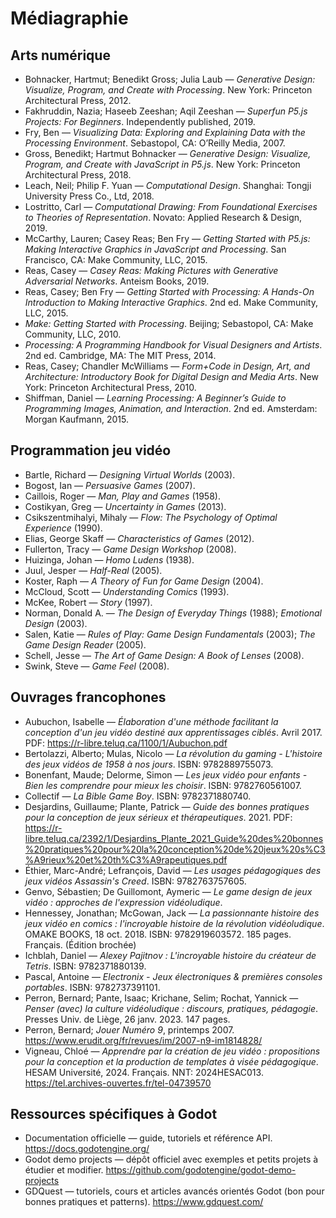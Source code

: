 # Médiagraphie

## Arts numérique

- Bohnacker, Hartmut; Benedikt Gross; Julia Laub — *Generative Design: Visualize, Program, and Create with Processing*. New York: Princeton Architectural Press, 2012.
- Fakhruddin, Nazia; Haseeb Zeeshan; Aqil Zeeshan — *Superfun P5.js Projects: For Beginners*. Independently published, 2019.
- Fry, Ben — *Visualizing Data: Exploring and Explaining Data with the Processing Environment*. Sebastopol, CA: O’Reilly Media, 2007.
- Gross, Benedikt; Hartmut Bohnacker — *Generative Design: Visualize, Program, and Create with JavaScript in P5.js*. New York: Princeton Architectural Press, 2018.
- Leach, Neil; Philip F. Yuan — *Computational Design*. Shanghai: Tongji University Press Co., Ltd, 2018.
- Lostritto, Carl — *Computational Drawing: From Foundational Exercises to Theories of Representation*. Novato: Applied Research & Design, 2019.
- McCarthy, Lauren; Casey Reas; Ben Fry — *Getting Started with P5.js: Making Interactive Graphics in JavaScript and Processing*. San Francisco, CA: Make Community, LLC, 2015.
- Reas, Casey — *Casey Reas: Making Pictures with Generative Adversarial Networks*. Anteism Books, 2019.
- Reas, Casey; Ben Fry — *Getting Started with Processing: A Hands-On Introduction to Making Interactive Graphics*. 2nd ed. Make Community, LLC, 2015.
- *Make: Getting Started with Processing*. Beijing; Sebastopol, CA: Make Community, LLC, 2010.
- *Processing: A Programming Handbook for Visual Designers and Artists*. 2nd ed. Cambridge, MA: The MIT Press, 2014.
- Reas, Casey; Chandler McWilliams — *Form+Code in Design, Art, and Architecture: Introductory Book for Digital Design and Media Arts*. New York: Princeton Architectural Press, 2010.
- Shiffman, Daniel — *Learning Processing: A Beginner’s Guide to Programming Images, Animation, and Interaction*. 2nd ed. Amsterdam: Morgan Kaufmann, 2015.


## Programmation jeu vidéo

* Bartle, Richard — *Designing Virtual Worlds* (2003).
* Bogost, Ian — *Persuasive Games* (2007).
* Caillois, Roger — *Man, Play and Games* (1958).
* Costikyan, Greg — *Uncertainty in Games* (2013).
* Csikszentmihalyi, Mihaly — *Flow: The Psychology of Optimal Experience* (1990).
* Elias, George Skaff — *Characteristics of Games* (2012).
* Fullerton, Tracy — *Game Design Workshop* (2008).
* Huizinga, Johan — *Homo Ludens* (1938).
* Juul, Jesper — *Half-Real* (2005).
* Koster, Raph — *A Theory of Fun for Game Design* (2004).
* McCloud, Scott — *Understanding Comics* (1993).
* McKee, Robert — *Story* (1997).
* Norman, Donald A. — *The Design of Everyday Things* (1988); *Emotional Design* (2003).
* Salen, Katie — *Rules of Play: Game Design Fundamentals* (2003); *The Game Design Reader* (2005).
* Schell, Jesse — *The Art of Game Design: A Book of Lenses* (2008).
* Swink, Steve — *Game Feel* (2008).


## Ouvrages francophones

- Aubuchon, Isabelle — *Élaboration d'une méthode facilitant la conception d'un jeu vidéo destiné aux apprentissages ciblés*. Avril 2017. PDF: <https://r-libre.teluq.ca/1100/1/Aubuchon.pdf>
- Bertolazzi, Alberto; Mulas, Nicolo — *La révolution du gaming - L'histoire des jeux vidéos de 1958 à nos jours*. ISBN: 9782889755073.
- Bonenfant, Maude; Delorme, Simon — *Les jeux vidéo pour enfants - Bien les comprendre pour mieux les choisir*. ISBN: 9782760561007.
- Collectif — *La Bible Game Boy*. ISBN: 9782371880740.
- Desjardins, Guillaume; Plante, Patrick — *Guide des bonnes pratiques pour la conception de jeux sérieux et thérapeutiques*. 2021. PDF: <https://r-libre.teluq.ca/2392/1/Desjardins_Plante_2021_Guide%20des%20bonnes%20pratiques%20pour%20la%20conception%20de%20jeux%20s%C3%A9rieux%20et%20th%C3%A9rapeutiques.pdf>
- Éthier, Marc-André; Lefrançois, David — *Les usages pédagogiques des jeux vidéos Assassin's Creed*. ISBN: 9782763757605.
- Genvo, Sébastien; De Guillomont, Aymeric — *Le game design de jeux vidéo : approches de l'expression vidéoludique*.
- Hennessey, Jonathan; McGowan, Jack — *La passionnante histoire des jeux vidéo en comics : l'incroyable histoire de la révolution vidéoludique*. OMAKE BOOKS, 18 oct. 2018. ISBN: 9782919603572. 185 pages. Français. (Édition brochée)
- Ichblah, Daniel — *Alexey Pajitnov : L'incroyable histoire du créateur de Tetris*. ISBN: 9782371880139.
- Pascal, Antoine — *Electronix - Jeux électroniques & premières consoles portables*. ISBN: 9782737391101.
- Perron, Bernard; Pante, Isaac; Krichane, Selim; Rochat, Yannick — *Penser (avec) la culture vidéoludique : discours, pratiques, pédagogie*. Presses Univ. de Liège, 26 janv. 2023. 147 pages.
- Perron, Bernard; *Jouer Numéro 9*, printemps 2007. <https://www.erudit.org/fr/revues/im/2007-n9-im1814828/> 
- Vigneau, Chloé — *Apprendre par la création de jeu vidéo : propositions pour la conception et la production de templates à visée pédagogique*. HESAM Université, 2024. Français. NNT: 2024HESAC013. <https://tel.archives-ouvertes.fr/tel-04739570>

## Ressources spécifiques à Godot

- Documentation officielle — guide, tutoriels et référence API. <https://docs.godotengine.org/>
- Godot demo projects — dépôt officiel avec exemples et petits projets à étudier et modifier. <https://github.com/godotengine/godot-demo-projects>
- GDQuest — tutoriels, cours et articles avancés orientés Godot (bon pour bonnes pratiques et patterns). <https://www.gdquest.com/>
